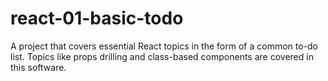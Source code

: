 # react-01-basic-todo
A project that covers essential React topics in the form of a common to-do list. Topics like props drilling and class-based components are covered in this software. 

